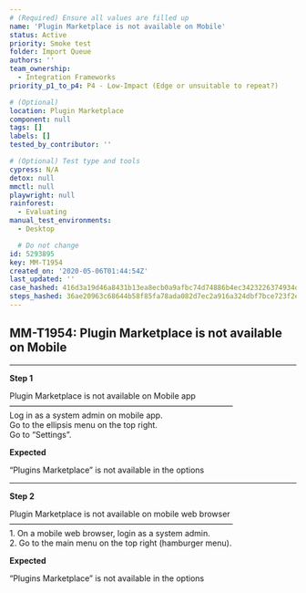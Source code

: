 ```yaml
---
# (Required) Ensure all values are filled up
name: 'Plugin Marketplace is not available on Mobile'
status: Active
priority: Smoke test
folder: Import Queue
authors: ''
team_ownership:
  - Integration Frameworks
priority_p1_to_p4: P4 - Low-Impact (Edge or unsuitable to repeat?)

# (Optional)
location: Plugin Marketplace
component: null
tags: []
labels: []
tested_by_contributor: ''

# (Optional) Test type and tools
cypress: N/A
detox: null
mmctl: null
playwright: null
rainforest:
  - Evaluating
manual_test_environments:
  - Desktop

  # Do not change
id: 5293895
key: MM-T1954
created_on: '2020-05-06T01:44:54Z'
last_updated: ''
case_hashed: 416d3a19d46a8431b13ea8ecb0a9afbc74d74886b4ec3423226374934d5a41e706689208c49d28df6283c52a352d81b6
steps_hashed: 36ae20963c68644b58f85fa78ada082d7ec2a916a324dbf7bce723f2e51e5b780f57b639980eda5c5d1bf59857810379
---
```


<!-- (Auto-generated) Based on frontmatter's "key" and "name" -->

## MM-T1954: Plugin Marketplace is not available on Mobile

---

**Step 1**

Plugin Marketplace is not available on Mobile app\
————————————————————————————\
Log in as a system admin on mobile app.\
Go to the ellipsis menu on the top right.\
Go to “Settings”.

**Expected**

“Plugins Marketplace” is not available in the options

---

**Step 2**

Plugin Marketplace is not available on mobile web browser\
————————————————————————————\
1\. On a mobile web browser, login as a system admin.\
2\. Go to the main menu on the top right (hamburger menu).

**Expected**

“Plugins Marketplace” is not available in the options
